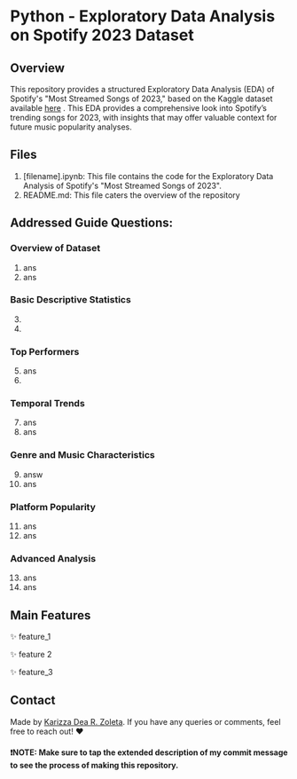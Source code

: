 # Python - Exploratory Data Analysis on Spotify 2023 Dataset

## Overview

This repository provides a structured Exploratory Data Analysis (EDA) of Spotify's "Most Streamed Songs of 2023," based on the Kaggle dataset available [here](https://www.kaggle.com/datasets/nelgiriyewithana/top-spotify-songs-2023) . This EDA provides a comprehensive look into Spotify’s trending songs for 2023, with insights that may offer valuable context for future music popularity analyses.

## Files
1. [filename].ipynb: This file contains the code for the Exploratory Data Analysis of Spotify's "Most Streamed Songs of 2023".
2. README.md: This file caters the overview of the repository

## Addressed Guide Questions:

### Overview of Dataset
1. ans
2. ans

### Basic Descriptive Statistics
3. 
4.

### Top Performers
5. ans
6. 

### Temporal Trends
7. ans
8. ans

### Genre and Music Characteristics
9. answ
10. ans

### Platform Popularity
11. ans
12. ans

### Advanced Analysis
13. ans
14. ans

## Main Features
:sparkles: feature_1

:sparkles: feature 2

:sparkles: feature_3

## Contact
Made by [Karizza Dea R. Zoleta](https://github.com/kzoleta). If you have any queries or comments, feel free to reach out! :heart:


#### ❗NOTE: Make sure to tap the extended description of my commit message to see the process of making this repository.





    
